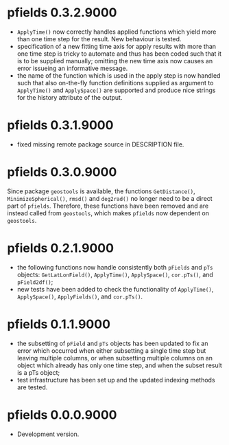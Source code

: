 # pfields 0.3.2.9000

* `ApplyTime()` now correctly handles applied functions which yield more than
  one time step for the result. New behaviour is tested.
* specification of a new fitting time axis for apply results with more than one
  time step is tricky to automate and thus has been coded such that it is to be
  supplied manually; omitting the new time axis now causes an error issueing an
  informative message.
* the name of the function which is used in the apply step is now handled such
  that also on-the-fly function definitions supplied as argument to
  `ApplyTime()` and `ApplySpace()` are supported and produce nice strings for
  the history attribute of the output.

# pfields 0.3.1.9000

* fixed missing remote package source in DESCRIPTION file.

# pfields 0.3.0.9000

Since package `geostools` is available, the functions `GetDistance()`,
`MinimizeSpherical()`, `rmsd()` and `deg2rad()` no longer need to be a direct
part of `pfields`. Therefore, these functions have been removed and are instead
called from `geostools`, which makes `pfields` now dependent on `geostools`.

# pfields 0.2.1.9000

* the following functions now handle consistently both `pFields` and `pTs`
  objects:
  `GetLatLonField()`, `ApplyTime()`, `ApplySpace()`, `cor.pTs()`, and
  `pField2df()`;
* new tests have been added to check the functionality of `ApplyTime()`,
  `ApplySpace()`, `ApplyFields()`, and `cor.pTs()`.

# pfields 0.1.1.9000

* the subsetting of `pField` and `pTs` objects has been updated to fix an error
  which occurred when either subsetting a single time step but leaving multiple
  columns, or when subsetting multiple columns on an object which already has only
  one time step, and when the subset result is a pTs object;
* test infrastructure has been set up and the updated indexing methods are
  tested.


# pfields 0.0.0.9000

* Development version.
